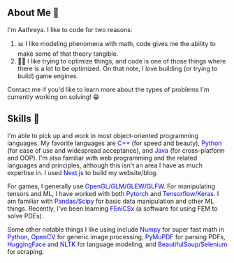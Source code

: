 ## About Me 🌊 

I'm Aathreya. I like to code for two reasons:
1. 📊 I like modeling phenomena with math, code gives me the ability to make some of that theory tangible.
2. 🏃‍♂️ I like trying to optimize things, and code is one of those things where there is a lot to be optimized. On that note, I love building (or trying to build) game engines.

Contact me if you'd like to learn more about the types of problems I'm currently working on solving! 😁

## Skills 🧰 

I'm able to pick up and work in most object-oriented programming languages. My favorite languages are <span style="color:blue">C++</span> (for speed and beauty), <span style="color:blue">Python</span> (for ease of use and widespread acceptance), and <span style="color:blue">Java</span> (for cross-platform and OOP). I'm also familiar with web programming and the related languages and principles, although this isn't an area I have as much expertise in. I used <span style="color:blue">Next.js</span> to build my website/blog.

For games, I generally use <span style="color:blue">OpenGL/GLM/GLEW/GLFW</span>. For manipulating tensors and ML, I have worked with both <span style="color:blue">Pytorch</span> and <span style="color:blue">Tensorflow/Keras</span>. I am familiar with <span style="color:blue">Pandas/Scipy</span> for basic data manipulation and other ML things. Recently, I've been learning <span style="color:blue">FEniCSx</span> (a software for using FEM to solve PDEs).

Some other notable things I like using include <span style="color:blue">Numpy</span> for super fast math in <span style="color:blue">Python</span>, <span style="color:blue">OpenCV</span> for generic image processing, <span style="color:blue">PyMuPDF</span> for parsing PDFs, <span style="color:blue">HuggingFace</span> and <span style="color:blue">NLTK</span> for language modeling, and <span style="color:blue">BeautifulSoup/Selenium</span> for scraping.

